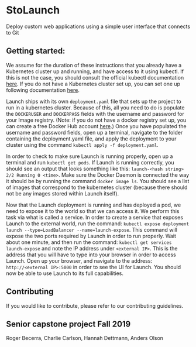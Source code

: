 # StoLaunch

Deploy custom web applications using a simple user interface that connects to Git

## Getting started:

We assume for the duration of these instructions that you already have a Kubernetes cluster up and running, and have access to it using kubectl. If this is not the case, you should consult the official kubectl documentation [here](https://kubernetes.io/docs/tasks/tools/install-kubectl/). If you do not have a Kubernetes cluster set up, you can set one up following documentation [here](https://kubernetes.io/docs/tasks/tools/install-minikube/).

Launch ships with its own `deployment.yaml` file that sets up the project to run in a kubernetes cluster. Because of this, all you need to do is populate the `DOCKERUSER` and `DOCKERPASS` fields with the username and password for your Image registry. (Note: if you do not have a docker registry set up, you can create a free Docker Hub account [here](https://hub.docker.com/).) Once you have populated the username and password fields, open up a terminal, navigate to the folder containing the deployment.yaml file, and apply the deployment to your cluster using the command `kubectl apply -f deployment.yaml`.

In order to check to make sure Launch is running properly, open up a terminal and run `kubectl get pods`. If Launch is running correctly, you should see an output that looks something like this: `launch-<hash string> 2/2 Running 0 <time>`. Make sure the Docker Daemon is connected the way it should be by running the command `docker image ls`. You should see a list of images that correspond to the kubernetes cluster (because there should not be any images stored within Launch itself).
  
Now that the Launch deployment is running and has deployed a pod, we need to expose it to the world so that we can access it. We perform this task via what is called a service. In order to create a service that exposes Launch to the external world, run the command: `kubectl expose deployment launch --type=LoadBalancer --name=launch-expose`. This command will expose the two ports required by Launch in order to run properly. Wait about one minute, and then run the command: `kubectl get services launch-expose` and note the IP address under `<external IP>`. This is the address that you will have to type into your browser in order to access Launch. Open up your browser, and navigate to the address: `http://<external IP>:5000` in order to see the UI for Launch. You should now be able to use Launch to its full capabilities.

## Contributing

If you would like to contribute, please refer to our contributing guidelines.

## Senior capstone project Fall 2019

Roger Becerra, Charlie Carlson, Hannah Dettmann, Anders Olson

